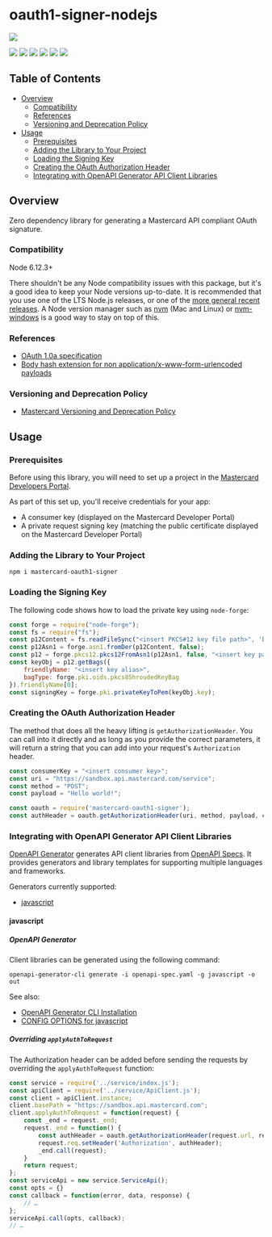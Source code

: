 # oauth1-signer-nodejs
[![](https://developer.mastercard.com/_/_/src/global/assets/svg/mcdev-logo-dark.svg)](https://developer.mastercard.com/)

[![](https://github.com/Mastercard/oauth1-signer-nodejs/workflows/Build%20&%20Test/badge.svg)](https://github.com/Mastercard/oauth1-signer-nodejs/actions?query=workflow%3A%22Build+%26+Test%22)
[![](https://sonarcloud.io/api/project_badges/measure?project=Mastercard_oauth1-signer-nodejs&metric=alert_status)](https://sonarcloud.io/dashboard?id=Mastercard_oauth1-signer-nodejs) 
[![](https://sonarcloud.io/api/project_badges/measure?project=Mastercard_oauth1-signer-nodejs&metric=vulnerabilities)](https://sonarcloud.io/dashboard?id=Mastercard_oauth1-signer-nodejs)
[![](https://github.com/Mastercard/oauth1-signer-nodejs/workflows/broken%20links%3F/badge.svg)](https://github.com/Mastercard/oauth1-signer-nodejs/actions?query=workflow%3A%22broken+links%3F%22)
[![](https://img.shields.io/npm/v/mastercard-oauth1-signer.svg)](https://www.npmjs.com/package/mastercard-oauth1-signer)
[![](https://img.shields.io/badge/license-MIT-yellow.svg)](https://github.com/Mastercard/oauth1-signer-nodejs/blob/master/LICENSE)

## Table of Contents
- [Overview](#overview)
  * [Compatibility](#compatibility)
  * [References](#references)
  * [Versioning and Deprecation Policy](#versioning)
- [Usage](#usage)
  * [Prerequisites](#prerequisites)
  * [Adding the Library to Your Project](#adding-the-library-to-your-project)
  * [Loading the Signing Key](#loading-the-signing-key)  
  * [Creating the OAuth Authorization Header](#creating-the-oauth-authorization-header)
  * [Integrating with OpenAPI Generator API Client Libraries](#integrating-with-openapi-generator-api-client-libraries)
  
## Overview <a name="overview"></a>
Zero dependency library for generating a Mastercard API compliant OAuth signature.

### Compatibility <a name="compatibility"></a>
Node 6.12.3+

There shouldn't be any Node compatibility issues with this package, but it's a good idea to keep your Node versions up-to-date. 
It is recommended that you use one of the LTS Node.js releases, or one of the [more general recent releases](https://github.com/nodejs/Release). 
A Node version manager such as [nvm](https://github.com/creationix/nvm) (Mac and Linux) or [nvm-windows](https://github.com/coreybutler/nvm-windows) 
is a good way to stay on top of this.

### References <a name="references"></a>
* [OAuth 1.0a specification](https://tools.ietf.org/html/rfc5849)
* [Body hash extension for non application/x-www-form-urlencoded payloads](https://tools.ietf.org/id/draft-eaton-oauth-bodyhash-00.html)

### Versioning and Deprecation Policy <a name="versioning"></a>
* [Mastercard Versioning and Deprecation Policy](https://github.com/Mastercard/.github/blob/main/CLIENT_LIBRARY_DEPRECATION_POLICY.md)

## Usage <a name="usage"></a>
### Prerequisites <a name="prerequisites"></a>
Before using this library, you will need to set up a project in the [Mastercard Developers Portal](https://developer.mastercard.com). 

As part of this set up, you'll receive credentials for your app:
* A consumer key (displayed on the Mastercard Developer Portal)
* A private request signing key (matching the public certificate displayed on the Mastercard Developer Portal)

### Adding the Library to Your Project <a name="adding-the-library-to-your-project"></a>

```shell
npm i mastercard-oauth1-signer
```

### Loading the Signing Key <a name="loading-the-signing-key"></a>

The following code shows how to load the private key using `node-forge`:

```javascript
const forge = require("node-forge");
const fs = require("fs");
const p12Content = fs.readFileSync("<insert PKCS#12 key file path>", 'binary');
const p12Asn1 = forge.asn1.fromDer(p12Content, false);
const p12 = forge.pkcs12.pkcs12FromAsn1(p12Asn1, false, "<insert key password>");
const keyObj = p12.getBags({
    friendlyName: "<insert key alias>",
    bagType: forge.pki.oids.pkcs8ShroudedKeyBag
}).friendlyName[0];
const signingKey = forge.pki.privateKeyToPem(keyObj.key);
```

### Creating the OAuth Authorization Header <a name="creating-the-oauth-authorization-header"></a>
The method that does all the heavy lifting is `getAuthorizationHeader`. You can call into it directly and as long as you provide the correct parameters, it will return a string that you can add into your request's `Authorization` header.

```javascript
const consumerKey = "<insert consumer key>";
const uri = "https://sandbox.api.mastercard.com/service";
const method = "POST";
const payload = "Hello world!";

const oauth = require('mastercard-oauth1-signer');
const authHeader = oauth.getAuthorizationHeader(uri, method, payload, consumerKey, signingKey);
```

### Integrating with OpenAPI Generator API Client Libraries <a name="integrating-with-openapi-generator-api-client-libraries"></a>

[OpenAPI Generator](https://github.com/OpenAPITools/openapi-generator) generates API client libraries from [OpenAPI Specs](https://github.com/OAI/OpenAPI-Specification). 
It provides generators and library templates for supporting multiple languages and frameworks.

Generators currently supported:
+ [javascript](#javascript)

#### javascript <a name="javascript"></a>

##### OpenAPI Generator

Client libraries can be generated using the following command:
```shell
openapi-generator-cli generate -i openapi-spec.yaml -g javascript -o out
```
See also: 
* [OpenAPI Generator CLI Installation](https://openapi-generator.tech/docs/installation/)
* [CONFIG OPTIONS for javascript](https://github.com/OpenAPITools/openapi-generator/blob/master/docs/generators/javascript.md)

##### Overriding `applyAuthToRequest`

The Authorization header can be added before sending the requests by overriding the `applyAuthToRequest` function: 

```javascript
const service = require('../service/index.js');
const apiClient = require('../service/ApiClient.js');
const client = apiClient.instance;
client.basePath = "https://sandbox.api.mastercard.com";
client.applyAuthToRequest = function(request) {
    const _end = request._end;
    request._end = function() {
        const authHeader = oauth.getAuthorizationHeader(request.url, request.method, request._data, consumerKey, signingKey);
        request.req.setHeader('Authorization', authHeader);
        _end.call(request);
    }
    return request;
};
const serviceApi = new service.ServiceApi();
const opts = {}
const callback = function(error, data, response) {
    // …
};
serviceApi.call(opts, callback);
// …
```
